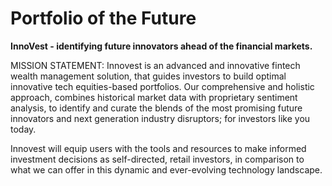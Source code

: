 # Portfolio of the Future

**InnoVest - identifying future innovators ahead of the financial markets.**

MISSION STATEMENT: Innovest is an advanced and innovative fintech wealth management solution, that guides investors to build optimal innovative tech equities-based portfolios. Our comprehensive and holistic approach, combines historical market data with proprietary sentiment analysis, to identify and curate the blends of the most promising future innovators and next generation industry disruptors; for investors like you today.

Innovest will equip users with the tools and resources to make informed investment decisions as self-directed, retail investors, in comparison to what we can offer in this dynamic and ever-evolving technology landscape.


